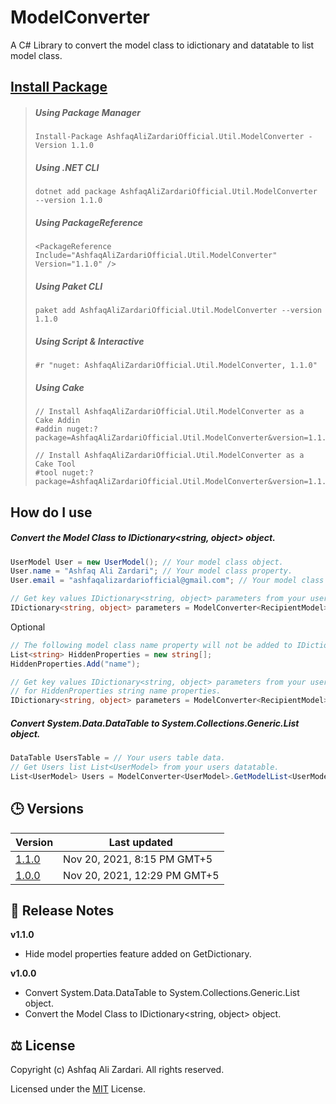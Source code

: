 # ModelConverter
 A C# Library to convert the model class to idictionary and datatable to list model class.

## [Install Package](https://www.nuget.org/packages/AshfaqAliZardariOfficial.Util.ModelConverter/)
> ##### Using Package Manager
> ```
> Install-Package AshfaqAliZardariOfficial.Util.ModelConverter -Version 1.1.0
> ```
> ##### Using .NET CLI
> 
> ```
> dotnet add package AshfaqAliZardariOfficial.Util.ModelConverter --version 1.1.0
> ```
> ##### Using PackageReference
> 
> ```
> <PackageReference Include="AshfaqAliZardariOfficial.Util.ModelConverter" Version="1.1.0" />
> ```
> ##### Using Paket CLI
> ```
> paket add AshfaqAliZardariOfficial.Util.ModelConverter --version 1.1.0
> ```
> ##### Using Script & Interactive
> ```
> #r "nuget: AshfaqAliZardariOfficial.Util.ModelConverter, 1.1.0"
> ```
> ##### Using Cake
> ```
> // Install AshfaqAliZardariOfficial.Util.ModelConverter as a Cake Addin
> #addin nuget:?package=AshfaqAliZardariOfficial.Util.ModelConverter&version=1.1.0
> 
> // Install AshfaqAliZardariOfficial.Util.ModelConverter as a Cake Tool
> #tool nuget:?package=AshfaqAliZardariOfficial.Util.ModelConverter&version=1.1.0
> ```

## How do I use
##### Convert the Model Class to IDictionary<string, object> object.
```csharp
UserModel User = new UserModel(); // Your model class object.
User.name = "Ashfaq Ali Zardari"; // Your model class property.
User.email = "ashfaqalizardariofficial@gmail.com"; // Your model class property.

// Get key values IDictionary<string, object> parameters from your user model class.
IDictionary<string, object> parameters = ModelConverter<RecipientModel>.GetDictionary(User); 
```
Optional
```csharp
// The following model class name property will not be added to IDictionary<string, object> object.
List<string> HiddenProperties = new string[];
HiddenProperties.Add("name");

// Get key values IDictionary<string, object> parameters from your user model class except
// for HiddenProperties string name properties.
IDictionary<string, object> parameters = ModelConverter<RecipientModel>.GetDictionary(User, HiddenProperties); 

```
##### Convert System.Data.DataTable to System.Collections.Generic.List<ModelClass> object.
```csharp
DataTable UsersTable = // Your users table data.
// Get Users list List<UserModel> from your users datatable.
List<UserModel> Users = ModelConverter<UserModel>.GetModelList<UserModel>(UsersTable); 
```

## :clock3: Versions
| Version | Last updated |
| --- | --- |
| [1.1.0](https://www.nuget.org/packages/AshfaqAliZardariOfficial.Util.ModelConverter/1.1.0) | Nov 20, 2021, 8:15 PM GMT+5 |
| [1.0.0](https://www.nuget.org/packages/AshfaqAliZardariOfficial.Util.ModelConverter/1.0.0) | Nov 20, 2021, 12:29 PM GMT+5 |

## :book: Release Notes
**v1.1.0**
- Hide model properties feature added on GetDictionary.

**v1.0.0**
- Convert System.Data.DataTable to System.Collections.Generic.List<ModelClass> object.
- Convert the Model Class to IDictionary<string, object> object.

## :balance_scale: License
  Copyright (c) Ashfaq Ali Zardari. All rights reserved.
  
  Licensed under the [MIT](https://github.com/AshfaqAliZardariOfficial/ModelConverter/blob/master/LICENSE) License.
